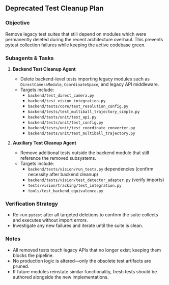 ## Deprecated Test Cleanup Plan

### Objective
Remove legacy test suites that still depend on modules which were permanently deleted during the recent architecture overhaul. This prevents pytest collection failures while keeping the active codebase green.

### Subagents & Tasks
1. **Backend Test Cleanup Agent**
   - Delete backend-level tests importing legacy modules such as `DirectCameraModule`, `CoordinateSpace`, and legacy API middleware.
   - Targets include:
     - `backend/test_direct_camera.py`
     - `backend/test_vision_integration.py`
     - `backend/tests/core/test_resolution_config.py`
     - `backend/tests/test_multiball_trajectory_simple.py`
     - `backend/tests/unit/test_api.py`
     - `backend/tests/unit/test_config.py`
     - `backend/tests/unit/test_coordinate_converter.py`
     - `backend/tests/unit/test_multiball_trajectory.py`

2. **Auxiliary Test Cleanup Agent**
   - Remove additional tests outside the backend module that still reference the removed subsystems.
   - Targets include:
     - `backend/tests/vision/run_tests.py` dependencies (confirm necessity after backend cleanup)
     - `backend/tests/vision/test_detector_adapter.py` (verify imports)
     - `tests/vision/tracking/test_integration.py`
     - `tools/test_backend_equivalence.py`

### Verification Strategy
- Re-run `pytest` after all targeted deletions to confirm the suite collects and executes without import errors.
- Investigate any new failures and iterate until the suite is clean.

### Notes
- All removed tests touch legacy APIs that no longer exist; keeping them blocks the pipeline.
- No production logic is altered—only the obsolete test artifacts are pruned.
- If future modules reinstate similar functionality, fresh tests should be authored alongside the new implementations.
